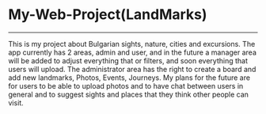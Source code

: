 # My-Web-Project(LandMarks)

-----------------------------------------------------------------------------------------------------------------------------------------------------------------
This is my project about Bulgarian sights, nature, cities and excursions.
The app currently has 2 areas, admin and user, and in the future a manager area will 
be added to adjust everything that or filters, and soon everything that users will upload.
The administrator area has the right to create a board and add new landmarks, Photos, Events, Journeys.
My plans for the future are for users to be able to upload photos and to have chat between users in general and to suggest sights and places that they think other people can visit.
